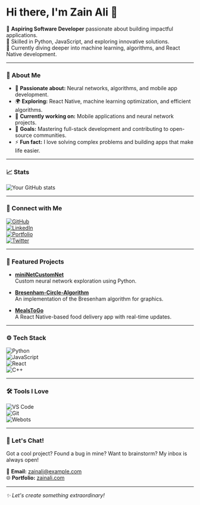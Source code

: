 # Hi there, I'm Zain Ali 👋

🔹 **Aspiring Software Developer** passionate about building impactful applications.  
🔹 Skilled in Python, JavaScript, and exploring innovative solutions.  
🔹 Currently diving deeper into machine learning, algorithms, and React Native development.

---

### 🚀 About Me
- 🧠 **Passionate about:** Neural networks, algorithms, and mobile app development.  
- 🌍 **Exploring:** React Native, machine learning optimization, and efficient algorithms.  
- 💼 **Currently working on:** Mobile applications and neural network projects.  
- 🎯 **Goals:** Mastering full-stack development and contributing to open-source communities.  
- ⚡ **Fun fact:** I love solving complex problems and building apps that make life easier.

---

### 📈 Stats
![Your GitHub stats](https://github-readme-stats.vercel.app/api?username=zainali28&show_icons=true&theme=radical)

---

### 🔗 Connect with Me
[![GitHub](https://img.shields.io/badge/GitHub-000?style=for-the-badge&logo=github)](https://github.com/zainali28)  
[![LinkedIn](https://img.shields.io/badge/LinkedIn-0A66C2?style=for-the-badge&logo=linkedin)](https://linkedin.com/in/zainali28)  
[![Portfolio](https://img.shields.io/badge/Portfolio-FF5722?style=for-the-badge&logo=firefox-browser)](https://zainali.com)  
[![Twitter](https://img.shields.io/badge/Twitter-1DA1F2?style=for-the-badge&logo=twitter)](https://twitter.com/zainali28)

---

### 🌟 Featured Projects
- **[miniNetCustomNet](https://github.com/zainali28/miniNetCustomNet)**  
  Custom neural network exploration using Python.

- **[Bresenham-Circle-Algorithm](https://github.com/zainali28/Bresenham-Circle-Algorithm)**  
  An implementation of the Bresenham algorithm for graphics.

- **[MealsToGo](https://github.com/zainali28/MealsToGo)**  
  A React Native-based food delivery app with real-time updates.

---

### ⚙️ Tech Stack
![Python](https://img.shields.io/badge/Python-3776AB?style=for-the-badge&logo=python&logoColor=white)  
![JavaScript](https://img.shields.io/badge/JavaScript-F7DF1E?style=for-the-badge&logo=javascript&logoColor=black)  
![React](https://img.shields.io/badge/React-61DAFB?style=for-the-badge&logo=react&logoColor=black)  
![C++](https://img.shields.io/badge/C++-00599C?style=for-the-badge&logo=cplusplus&logoColor=white)

---

### 🛠️ Tools I Love
![VS Code](https://img.shields.io/badge/VS%20Code-007ACC?style=for-the-badge&logo=visual-studio-code&logoColor=white)  
![Git](https://img.shields.io/badge/Git-F05032?style=for-the-badge&logo=git&logoColor=white)  
![Webots](https://img.shields.io/badge/Webots-FF5722?style=for-the-badge&logo=webots&logoColor=white)

---

### 💬 Let's Chat!
Got a cool project? Found a bug in mine? Want to brainstorm? My inbox is always open!

📩 **Email:** [zainali@example.com](mailto:zainali@example.com)  
🌐 **Portfolio:** [zainali.com](https://zainali.com)

---
_✨ Let's create something extraordinary!_
